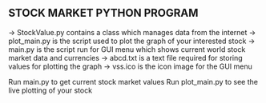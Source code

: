 STOCK MARKET PYTHON PROGRAM
---------------------------

-> StockValue.py contains a class which manages data from the internet
-> plot_main.py is the script used to plot the graph of your interested stock
-> main.py is the script run for GUI menu which shows current world stock market data and currencies
-> abcd.txt is a text file required for storing values for plotting the graph
-> vss.ico is the icon image for the GUI menu

Run main.py to get current stock market values
Run plot_main.py to see the live plotting of your stock

